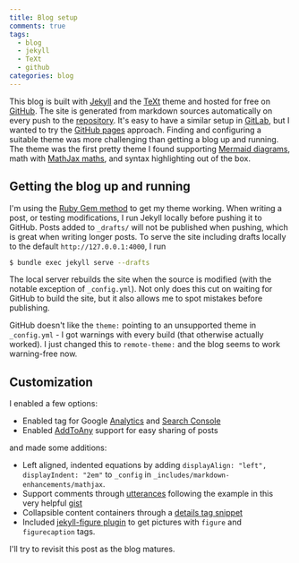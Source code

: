 ```yaml
---
title: Blog setup
comments: true
tags:
  - blog
  - jekyll
  - TeXt
  - github
categories: blog
---
```


This blog is built with [Jekyll](http://jekyllrb.com/) and the 
[TeXt](https://github.com/kitian616/jekyll-TeXt-theme) theme and 
hosted for free on [GitHub](https://github.com/). 
The site is generated from markdown sources automatically on every 
push to the [repository](https://github.com/thomasburgess/thomasburgess.github.io). 
It's easy to have a similar setup 
in [GitLab](https://gitlab.com), but I wanted to try the 
[GitHub pages](https://pages.github.com/) approach. Finding and configuring 
a suitable theme was more challenging than getting a blog up and running. 
The theme was the first pretty theme I found supporting 
[Mermaid diagrams](https://mermaid-js.github.io/mermaid/#/),
math with [MathJax maths](https://www.mathjax.org/), and syntax 
highlighting out of the box. 

## Getting the blog up and running

I'm using the 
[Ruby Gem method](https://tianqi.name/jekyll-TeXt-theme/docs/en/quick-start#ruby-gem-method) 
to get my theme working. When writing a post, or testing modifications, 
I run Jekyll locally before pushing it to GitHub.
Posts added to `_drafts/` will not be published when pushing, 
which is great when writing longer posts.
To serve the site including drafts locally to the default 
`http://127.0.0.1:4000`, I run
```sh
$ bundle exec jekyll serve --drafts
```
The local server rebuilds the site when the source is modified 
(with the notable exception of `_config.yml`). Not only does this cut on 
waiting for GitHub to build the site, but it also allows me to spot 
mistakes before publishing.

GitHub doesn't like the `theme:` pointing to 
an unsupported theme in `_config.yml` - I got warnings with every build 
(that otherwise actually worked). I just changed this to `remote-theme:` 
and the blog seems to work warning-free now.

## Customization

I enabled a few options:
* Enabled tag for Google [Analytics](https://analytics.google.com) and 
  [Search Console](https://search.google.com/search-console/about)
* Enabled [AddToAny](https://www.addtoany.com/) support for easy sharing of posts

and made some additions:
* Left aligned, indented equations by adding 
  `displayAlign: "left", displayIndent: "2em"` to 
  `_config` in `_includes/markdown-enhancements/mathjax`. 
* Support comments through [utterances](https://utteranc.es/) 
  following the example in this very helpful 
  [gist](https://gist.github.com/mwt/7b747b45d5e28e7a943490d7a3b8a4ff)
* Collapsible content containers through a 
  [details tag snippet](http://movb.de/jekyll-details-support.html)
* Included [jekyll-figure plugin](https://github.com/paulrobertlloyd/jekyll-figure) to get 
  pictures with `figure` and `figurecaption` tags.

I'll try to revisit this post as the blog matures.